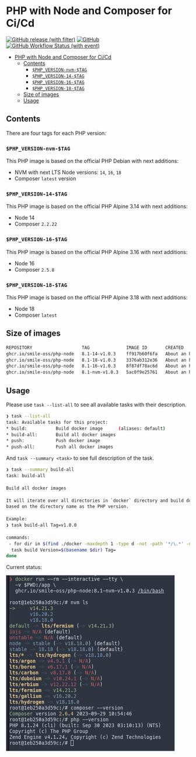 # PHP with Node and Composer for Ci/Cd

[![GitHub release (with filter)](https://img.shields.io/github/v/release/Smile-OSS/php-node?style=for-the-badge)](https://github.com/Smile-OSS/php-node/pkgs/container/php-node)
[![GitHub](https://img.shields.io/github/license/Smile-OSS/php-node?style=for-the-badge)](LICENSE)
[![GitHub Workflow Status (with event)](https://img.shields.io/github/actions/workflow/status/Smile-OSS/php-node/build.yml?style=for-the-badge)](https://github.com/Smile-OSS/php-node/actions)

- [PHP with Node and Composer for Ci/Cd](#php-with-node-and-composer-for-cicd)
  - [Contents](#contents)
    - [`$PHP_VERSION-nvm-$TAG`](#php_version-nvm-tag)
    - [`$PHP_VERSION-14-$TAG`](#php_version-14-tag)
    - [`$PHP_VERSION-16-$TAG`](#php_version-16-tag)
    - [`$PHP_VERSION-18-$TAG`](#php_version-18-tag)
  - [Size of images](#size-of-images)
  - [Usage](#usage)

## Contents

There are four tags for each PHP version:

### `$PHP_VERSION-nvm-$TAG`

This PHP image is based on the official PHP Debian with next additions:

- NVM with next LTS Node versions: `14`, `16`, `18`
- Composer `latest` version

### `$PHP_VERSION-14-$TAG`

This PHP image is based on the official PHP Alpine 3.14 with next additions:

- Node 14
- Composer `2.2.22`

### `$PHP_VERSION-16-$TAG`

This PHP image is based on the official PHP Alpine 3.16 with next additions:

- Node 16
- Composer `2.5.8`

### `$PHP_VERSION-18-$TAG`

This PHP image is based on the official PHP Alpine 3.18 with next additions:

- Node 18
- Composer `latest`

## Size of images

```bash
REPOSITORY                   TAG              IMAGE ID       CREATED             SIZE
ghcr.io/smile-oss/php-node   8.1-14-v1.0.3    ff917b60f6fa   About an hour ago   170MB
ghcr.io/smile-oss/php-node   8.1-18-v1.0.3    3376ab312e36   About an hour ago   176MB
ghcr.io/smile-oss/php-node   8.1-16-v1.0.3    8f87df78ac6d   About an hour ago   175MB
ghcr.io/smile-oss/php-node   8.1-nvm-v1.0.3   5ac0f9e25761   About an hour ago   1.03GB

```

## Usage

Please use `task --list-all` to see all available tasks with their description.

```bash
❯ task --list-all
task: Available tasks for this project:
* build:           Build docker image      (aliases: default)
* build-all:       Build all docker images
* push:            Push docker image
* push-all:        Push all docker images

```

And `task --summary <task>` to see full description of the task.

```bash
❯ task --summary build-all
task: build-all

Build all docker images

It will iterate over all directories in `docker` directory and build docker images
based on the directory name as the PHP version.

Example:
❯ task build-all Tag=v1.0.0

commands:
 - for dir in $(find ./docker -maxdepth 1 -type d -not -path '*/\.*' -not -path './docker'); do
  task build Version=$(basename $dir) Tag=
done

```

Current status:

![Curremt status](docs/assets/current.png)
